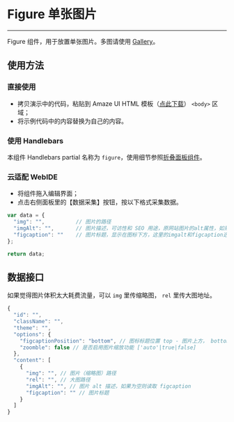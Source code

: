 # Figure 单张图片
---

Figure 组件，用于放置单张图片。多图请使用 [Gallery](/widgets/gallery)。

## 使用方法

### 直接使用

- 拷贝演示中的代码，粘贴到 Amaze UI HTML 模板（[点此下载](/getting-started)） `<body>` 区域；
- 将示例代码中的内容替换为自己的内容。

### 使用 Handlebars

本组件 Handlebars partial 名称为 `figure`，使用细节参照[折叠面板组件](/widgets/accordion)。

### 云适配 WebIDE

- 将组件拖入编辑界面；
- 点击右侧面板里的【数据采集】按钮，按以下格式采集数据。

```javascript
var data = {
  "img": "",          // 图片的路径
  "imgAlt": "",       // 图片描述，可访性和 SEO 用途，原网站图片的alt属性，如果alt为空或者不填写这项，则调用 figcaption
  "figcaption": ""    // 图片标题，显示在图标下方，这里的imgalt和figcaption选择一个填写就可以了
};

return data;
```

## 数据接口

如果觉得图片体积太大耗费流量，可以 `img` 里传缩略图， `rel` 里传大图地址。

```javascript
{
  "id": "",
  "className": "",
  "theme": "",
  "options": {
    "figcaptionPosition": "bottom", // 图标标题位置 top - 图片上方， bottom - 图片下方
    "zoomble": false // 是否启用图片缩放功能 ['auto'|true|false]
  },
  "content": [
    {
      "img": "", // 图片（缩略图）路径
      "rel": "", // 大图路径
      "imgAlt": "", // 图片 alt 描述，如果为空则读取 figcaption
      "figcaption": "" // 图片标题
    }
  ]
}
```
